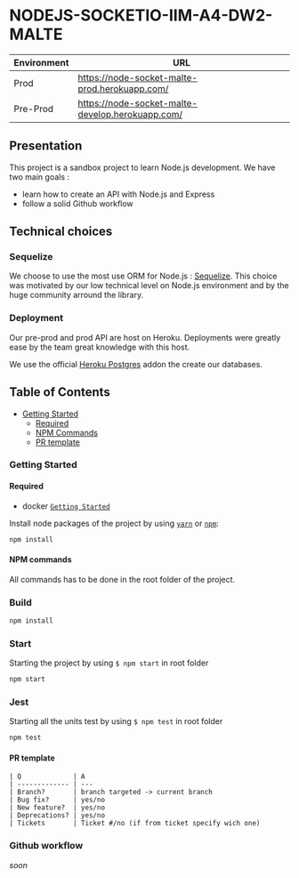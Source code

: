 # NODEJS-SOCKETIO-IIM-A4-DW2-MALTE

| Environment | URL                                                                                                         |
| ----------- | ----------------------------------------------------------------------------------------------------------- |
| Prod        | <a href="https://node-socket-malte-prod.herokuapp.com/">https://node-socket-malte-prod.herokuapp.com/       |
| Pre-Prod    | <a href="https://node-socket-malte-develop.herokuapp.com/">https://node-socket-malte-develop.herokuapp.com/ |

## Presentation

This project is a sandbox project to learn Node.js development. We have two main goals :

-   learn how to create an API with Node.js and Express
-   follow a solid Github workflow

## Technical choices

### Sequelize

We choose to use the most use ORM for Node.js : [Sequelize](https://sequelize.org/). This choice was motivated by our low technical level on Node.js environment and by the huge community arround the library.

### Deployment

Our pre-prod and prod API are host on Heroku. Deployments were greatly ease by the team great knowledge with this host.

We use the official [Heroku Postgres](https://elements.heroku.com/addons/heroku-postgresql) addon the create our databases.
  
  **Table of Contents**
-------------
* [Getting Started](#getting-started)
  - [Required](#required)
  - [NPM Commands](#npm-commands)
  - [PR template](#pr-template)
### Getting Started
#### Required
- docker [`Getting Started`](https://www.docker.com/get-started/)

Install node packages of the project by using [`yarn`](https://yarnpkg.com/) or [`npm`](https://www.npmjs.com/):
```bash
npm install
```
#### NPM commands
All commands has to be done in the root folder of the project.
### Build
```bash
npm install
```
### Start
Starting the project by using `$ npm start` in root folder
```bash
npm start
```
### Jest
Starting all the units test by using `$ npm test` in root folder
```bash
npm test
```
#### PR template

```text
| Q             | A
| ------------- | ---
| Branch?       | branch targeted -> current branch
| Bug fix?      | yes/no
| New feature?  | yes/no
| Deprecations? | yes/no
| Tickets       | Ticket #/no (if from ticket specify wich one)
```
  
### Github workflow

_soon_
